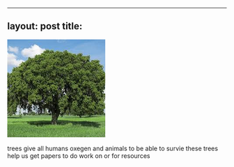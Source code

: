 
---
layout: post
title: 
---

![treeoflife picture](/images/treeoflife.jpeg)

trees give all humans oxegen and animals to be able to survie these trees help us get papers to do work on or for resources
